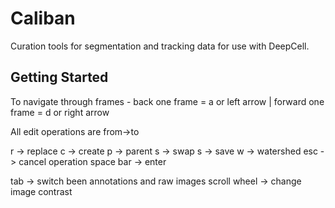 # Caliban
Curation tools for segmentation and tracking data for use with DeepCell.

## Getting Started

To navigate through frames - back one frame = a or left arrow | forward one frame = d or right arrow

All edit operations are from->to 

r -> replace
c -> create
p -> parent
s -> swap
s -> save
w -> watershed
esc -> cancel operation
space bar -> enter

tab -> switch been annotations and raw images
scroll wheel -> change image contrast


